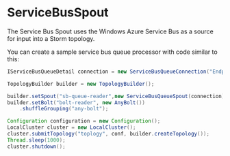 ServiceBusSpout
===============

The Service Bus Spout uses the Windows Azure Service Bus as a source for input into a Storm topology.

You can create a sample service bus queue processor with code similar to this:

```Java
IServiceBusQueueDetail connection = new ServiceBusQueueConnection("Endpoint=sb://***.servicebus.windows.net/;SharedSecretIssuer=owner;SharedSecretValue=***", "myqueue");

TopologyBuilder builder = new TopologyBuilder();

builder.setSpout("sb-queue-reader",new ServiceBusQueueSpout(connection));
builder.setBolt("bolt-reader", new AnyBolt())
    .shuffleGrouping("any-bolt");

Configuration configuration = new Configuration();
LocalCluster cluster = new LocalCluster();
cluster.submitTopology("toplogy", conf, builder.createTopology());
Thread.sleep(1000);
cluster.shutdown();
```
